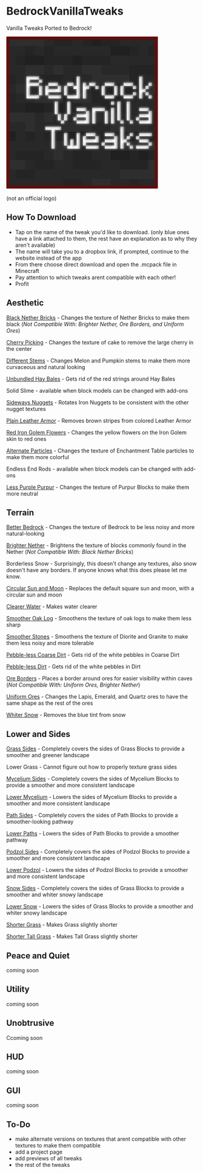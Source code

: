 # BedrockVanillaTweaks
Vanilla Tweaks Ported to Bedrock!

![Logo](BVTlogo.png)

(not an official logo)

## How To Download

- Tap on the name of the tweak you'd like to download. (only blue ones have a link attached to them, the rest have an explanation as to why they aren't available)
- The name will take you to a dropbox link, if prompted, continue to the website instead of the app
- From there choose direct download and open the .mcpack file in Minecraft
- Pay attention to which tweaks arent compatible with each other!
- Profit

## Aesthetic

[Black Nether Bricks](https://www.dropbox.com/s/vy0bvvxoog1ts7c/black_nether_bricks.mcpack?dl=0) - Changes the texture of Nether Bricks to make them black (_Not Compatible With: Brighter Nether, Ore Borders, and Uniform Ores_)

[Cherry Picking](https://www.dropbox.com/s/g00no9m1ixod8tl/cherry_picking.mcpack?dl=0) - Changes the texture of cake to remove the large cherry in the center

[Different Stems](https://www.dropbox.com/s/s9gjm9omxrw4oho/different_stems.mcpack?dl=0) - Changes Melon and Pumpkin stems to make them more curvaceous and natural looking

[Unbundled Hay Bales](https://www.dropbox.com/s/d5i8lnnj1tug1bn/unbundled_hay_bales.mcpack?dl=0) - Gets rid of the red strings around Hay Bales

Solid Slime - available when block models can be changed with add-ons

[Sideways Nuggets](https://www.dropbox.com/s/e9sjzrktkvm9f2u/sideways_nuggets.mcpack?dl=0) - Rotates Iron Nuggets to be consistent with the other nugget textures

[Plain Leather Armor](https://www.dropbox.com/s/dlv1a4yeolu4utt/plain_leather_armor.mcpack?dl=0) - Removes brown stripes from colored Leather Armor

[Red Iron Golem Flowers](https://www.dropbox.com/s/syt6m3frq7x7wl0/red_iron_golem_flowers.mcpack?dl=0) - Changes the yellow flowers on the Iron Golem skin to red ones

[Alternate Particles](https://www.dropbox.com/s/z5t37l9du6h483a/alternate_particles.mcpack?dl=0) - Changes the texture of Enchantment Table particles to make them more colorful

Endless End Rods - available when block models can be changed with add-ons

[Less Purple Purpur](https://www.dropbox.com/s/9nikadzptxq2f9h/less_purple_purpur.mcpack?dl=0) - Changes the texture of Purpur Blocks to make them more neutral

## Terrain

[Better Bedrock](https://www.dropbox.com/s/aqb8sz578sou4vv/better_bedrock.mcpack?dl=0) - Changes the texture of Bedrock to be less noisy and more natural-looking

[Brighter Nether](https://www.dropbox.com/s/hyqqsiucez17cwm/brighter_nether.mcpack?dl=0) - Brightens the texture of blocks commonly found in the Nether (_Not Compatible With: Black Nether Bricks_)

Borderless Snow - Surprisingly, this doesn't change any textures, also snow doesn't have any borders. If anyone knows what this does please let me know.

[Circular Sun and Moon](https://www.dropbox.com/s/iq0pttamr2wqm11/circular_sumoon.mcpack?dl=0) - Replaces the default square sun and moon, with a circular sun and moon

[Clearer Water](https://www.dropbox.com/s/ubrz8kmta6wdnms/clearer_water.mcpack?dl=0) - Makes water clearer

[Smoother Oak Log](https://www.dropbox.com/s/souixd2oxb54tl3/smooth_oak_log.mcpack?dl=0) - Smoothens the texture of oak logs to make them less sharp

[Smoother Stones](https://www.dropbox.com/s/7yqcmh4cee0lm0s/smooth_stones.mcpack?dl=0) - Smoothens the texture of Diorite and Granite to make them less noisy and more tolerable

[Pebble-less Coarse Dirt](https://www.dropbox.com/s/tg74zkfpmisdkm2/nopebblecoarse.mcpack?dl=0) - Gets rid of the white pebbles in Coarse Dirt

[Pebble-less Dirt](https://www.dropbox.com/s/moie8kjiqrzr49b/nopebbledirt.mcpack?dl=0) - Gets rid of the white pebbles in Dirt

[Ore Borders](https://www.dropbox.com/s/nvz9g14g3vdins0/ore_borders.mcpack?dl=0) - Places a border around ores for easier visibility within caves (_Not Compatible With: Uniform Ores, Brighter Nether_)

[Uniform Ores](https://www.dropbox.com/s/bvzzoehd8w2hx2m/uniform_ores.mcpack?dl=0) - Changes the Lapis, Emerald, and Quartz ores to have the same shape as the rest of the ores

[Whiter Snow](https://www.dropbox.com/s/sokwtovx3vhza0d/white_snow.mcpack?dl=0) - Removes the blue tint from snow

## Lower and Sides

[Grass Sides](https://www.dropbox.com/s/7iukkl5w0n91dvd/grass_sides.mcpack?dl=0) - Completely covers the sides of Grass Blocks to provide a smoother and greener landscape

Lower Grass - Cannot figure out how to properly texture grass sides

[Mycelium Sides](https://www.dropbox.com/s/fmos8n7w4n99416/mycelium_sides.mcpack?dl=0) - Completely covers the sides of Mycelium Blocks to provide a smoother and more consistent landscape

[Lower Mycelium](https://www.dropbox.com/s/y7fm3du2fc7opp2/lower_mycelium.mcpack?dl=0) - Lowers the sides of Mycelium Blocks to provide a smoother and more consistent landscape

[Path Sides](https://www.dropbox.com/s/9zun8b5dpexpj81/path_sides.mcpack?dl=0) - Completely covers the sides of Path Blocks to provide a smoother-looking pathway

[Lower Paths](https://www.dropbox.com/s/7tgxqfiaonnm1dz/lower_paths.mcpack?dl=0) - Lowers the sides of Path Blocks to provide a smoother pathway

[Podzol Sides](https://www.dropbox.com/s/dkubjxfz9ap5a3c/podzol_sides.mcpack?dl=0) - Completely covers the sides of Podzol Blocks to provide a smoother and more consistent landscape

[Lower Podzol](https://www.dropbox.com/s/4xh5yfag43noyqe/lower_podzol.mcpack?dl=0) - Lowers the sides of Podzol Blocks to provide a smoother and more consistent landscape

[Snow Sides](https://www.dropbox.com/s/ri2mvbwqk5zn8w5/snow_sides.mcpack?dl=0) - Completely covers the sides of Grass Blocks to provide a smoother and whiter snowy landscape

[Lower Snow](https://www.dropbox.com/s/jn9pt15hkd0uv9h/lower_snow.mcpack?dl=0) - Lowers the sides of Grass Blocks to provide a smoother and whiter snowy landscape

[Shorter Grass](https://www.dropbox.com/s/k2etd8toujbk3ha/short_grass.mcpack?dl=0) - Makes Grass slightly shorter

[Shorter Tall Grass](https://www.dropbox.com/s/dettbeisxephrw9/short_tgrass.mcpack?dl=0) - Makes Tall Grass slightly shorter

## Peace and Quiet

coming soon

## Utility

coming soon

## Unobtrusive 

Ccoming soon

## HUD

coming soon

## GUI

coming soon

## To-Do

- make alternate versions on textures that arent compatible with other textures to make them compatible
- add a project page
- add previews of all tweaks
- the rest of the tweaks
